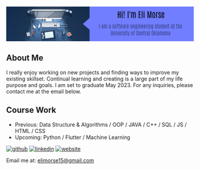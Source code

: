 
![I am a software engineering student at the University of Central Oklahoma.](https://github.com/EsromGile/EsromGile/blob/main/eli-morse-banner-3.png)

## About Me
I really enjoy working on new projects and finding ways to improve my existing skillset. Continual learning and creating is a large part of my life purpose and goals. I am set to graduate May 2023. For any inquiries, please contact me at the email below. 

## Course Work
- Previous: Data Structure & Algorithms / OOP / JAVA / C++ / SQL / JS / HTML / CSS
- Upcoming: Python / Flutter / Machine Learning

[<img src='https://cdn.jsdelivr.net/npm/simple-icons@3.0.1/icons/github.svg' alt='github' height='40'>](https://github.com/EsromGile)  [<img src='https://cdn.jsdelivr.net/npm/simple-icons@3.0.1/icons/linkedin.svg' alt='linkedin' height='40'>](https://www.linkedin.com/in/eli-morse-743335228/)  [<img src='https://cdn.jsdelivr.net/npm/simple-icons@3.0.1/icons/icloud.svg' alt='website' height='40'>](https://esromgile.github.io)  

Email me at: elimorse15@gmail.com
